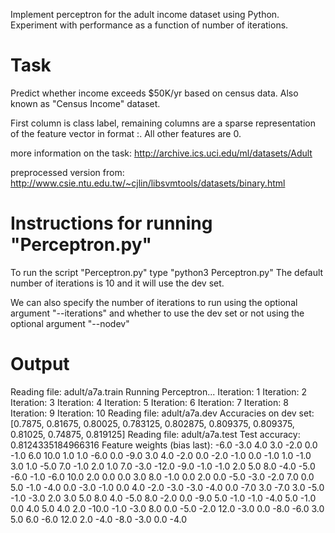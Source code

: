Implement perceptron for the adult income dataset using Python.
Experiment with performance as a function of number of iterations.

Task
=============================================================================================================
Predict whether income exceeds $50K/yr based on census data. Also known as "Census Income" dataset.

First column is class label, remaining columns are a sparse representation
of the feature vector in format <feature>:<value>.  All other features are 0.

more information on the task:
http://archive.ics.uci.edu/ml/datasets/Adult

preprocessed version from: 
http://www.csie.ntu.edu.tw/~cjlin/libsvmtools/datasets/binary.html


Instructions for running "Perceptron.py"
=============================================================================================================
To run the script "Perceptron.py" type "python3 Perceptron.py"
The default number of iterations is 10 and it will use the dev set.

We can also specify the number of iterations to run using the optional argument "--iterations" and
whether to use the dev set or not using the optional argument "--nodev"


Output
=============================================================================================================
Reading file: adult/a7a.train
Running Perceptron...
Iteration: 1
Iteration: 2
Iteration: 3
Iteration: 4
Iteration: 5
Iteration: 6
Iteration: 7
Iteration: 8
Iteration: 9
Iteration: 10
Reading file: adult/a7a.dev
Accuracies on dev set: [0.7875, 0.81675, 0.80025, 0.783125, 0.802875, 0.809375, 0.809375, 0.81025, 0.74875, 0.819125]
Reading file: adult/a7a.test
Test accuracy: 0.8124335184966316
Feature weights (bias last): -6.0 -3.0 4.0 3.0 -2.0 0.0 -1.0 6.0 10.0 1.0 1.0 -6.0 0.0 -9.0 3.0 4.0 -2.0 0.0 -2.0 -1.0 0.0 -1.0 1.0 -1.0 3.0 1.0 -5.0 7.0 -1.0 2.0 1.0 7.0 -3.0 -12.0 -9.0 -1.0 -1.0 2.0 5.0 8.0 -4.0 -5.0 -6.0 -1.0 -6.0 10.0 2.0 0.0 0.0 3.0 8.0 -1.0 0.0 2.0 0.0 -5.0 -3.0 -2.0 7.0 0.0 5.0 -1.0 -4.0 0.0 -3.0 -1.0 0.0 4.0 -2.0 -3.0 -3.0 -4.0 0.0 -7.0 3.0 -7.0 3.0 -5.0 -1.0 -3.0 2.0 3.0 5.0 8.0 4.0 -5.0 8.0 -2.0 0.0 -9.0 5.0 -1.0 -1.0 -4.0 5.0 -1.0 0.0 4.0 5.0 4.0 2.0 -10.0 -1.0 -3.0 8.0 0.0 -5.0 -2.0 12.0 -3.0 0.0 -8.0 -6.0 3.0 5.0 6.0 -6.0 12.0 2.0 -4.0 -8.0 -3.0 0.0 -4.0
